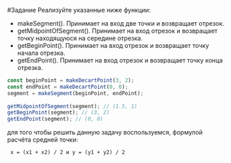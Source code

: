 #Задание
Реализуйте указанные ниже функции:
* makeSegment(). Принимает на вход две точки и возвращает отрезок.
* getMidpointOfSegment(). Принимает на вход отрезок и возвращает точку находящуюся на середине отрезка.
* getBeginPoint(). Принимает на вход отрезок и возвращает точку начала отрезка.
* getEndPoint(). Принимает на вход отрезок и возвращает точку конца отрезка.
```javascript
const beginPoint = makeDecartPoint(3, 2);
const endPoint = makeDecartPoint(0, 0);
segment = makeSegment(beginPoint, endPoint);
 
getMidpointOfSegment(segment); // (1.5, 1)
getBeginPoint(segment); // (3, 2)
getEndPoint(segment); // (0, 0)
```
для того чтобы решить данную задачу воспользуемся, формулой расчёта средней точки:
```
 x = (x1 + x2) / 2 и y = (y1 + y2) / 2
```